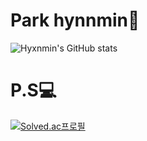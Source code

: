 # Park hynnmin👻
![Hyxnmin's GitHub stats](https://github-readme-stats.vercel.app/api?username=Hyxnmin&show_icons=true&theme=tokyonight)
# P.S💻
[![Solved.ac프로필](http://mazassumnida.wtf/api/v2/generate_badge?boj=phmi4199)](https://solved.ac/phmi4199)

